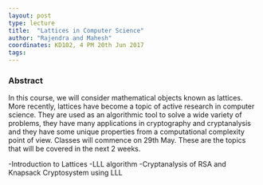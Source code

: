 ```yaml
---
layout: post
type: lecture
title:  "Lattices in Computer Science"
author: "Rajendra and Mahesh"
coordinates: KD102, 4 PM 20th Jun 2017
tags: 
---
```

### Abstract

In this course, we will consider mathematical objects known as lattices. More recently, lattices have become a topic of active research in computer science. They are used as an algorithmic tool to solve a wide variety of problems, they have many applications in cryptography and cryptanalysis and they have some unique properties from a computational complexity point of view. Classes will commence on 29th May. These are the topics that will be covered in the next 2 weeks.

-Introduction to Lattices
-LLL algorithm
-Cryptanalysis of RSA and Knapsack Cryptosystem using LLL
